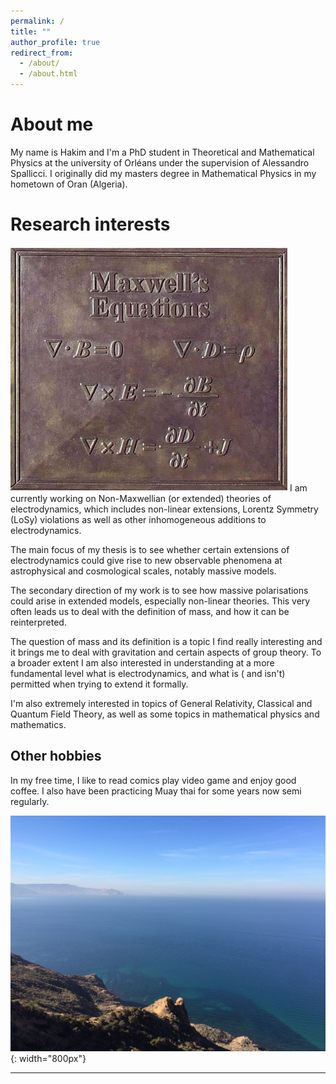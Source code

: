 ```yaml
---
permalink: /
title: ""
author_profile: true
redirect_from: 
  - /about/
  - /about.html
---
```

# About me 
My name is Hakim and I'm a PhD student in Theoretical and Mathematical Physics at the university of Orléans under the supervision of Alessandro Spallicci. I originally did my masters degree in Mathematical Physics in my hometown of Oran (Algeria). 



# Research interests  
![pic](/images/Maxwell.jpg)
I am currently working on Non-Maxwellian (or extended) theories of electrodynamics, which includes non-linear extensions, Lorentz Symmetry (LoSy) violations as well as other inhomogeneous additions to electrodynamics. 

The main focus of my thesis is to see whether certain extensions of electrodynamics could give rise to new observable phenomena at astrophysical and cosmological scales, notably massive models. 

The secondary direction of my work is to see how massive polarisations could arise in extended models, especially non-linear theories. This very often leads us to deal with the definition of mass, and how it can be reinterpreted.

The question of mass and its definition is a topic I find really interesting and it brings me to deal with gravitation and certain aspects of group theory.
To a broader extent I am also interested in understanding at a more fundamental level what is electrodynamics, and what is ( and isn't) permitted when trying to extend it formally.

I'm also extremely interested in topics of General Relativity, Classical and Quantum Field Theory, as well as some topics in mathematical physics and mathematics.

## Other hobbies
In my free time, I like to read comics play video game and enjoy good coffee. I also have been practicing Muay thai for some years now semi regularly. 

![pic](images/Oran.jpg){: width="800px"}

------
